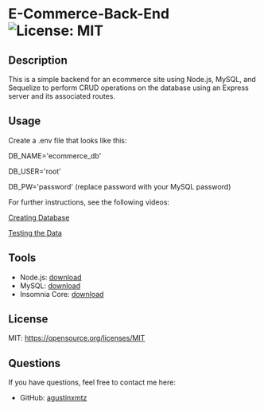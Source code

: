 # E-Commerce-Back-End ![License: MIT](https://img.shields.io/badge/License-MIT-yellow.svg)

## Description
This is a simple backend for an ecommerce site using Node.js, MySQL, and Sequelize to perform CRUD operations on the database using an Express server and its associated routes.
## Usage
Create a .env file that looks like this:

DB_NAME='ecommerce_db'

DB_USER='root'

DB_PW='password' (replace password with your MySQL password)

For further instructions, see the following videos:

[Creating Database]()

[Testing the Data]()

## Tools
* Node.js: [download](https://nodejs.org/en/download/)
* MySQL: [download](https://dev.mysql.com/downloads/windows/installer/8.0.html)
* Insomnia Core: [download](https://insomnia.rest/download)

## License
MIT: https://opensource.org/licenses/MIT

## Questions
If you have questions, feel free to contact me here:
* GitHub: [agustinxmtz](https://github.com/agustinxmtz)